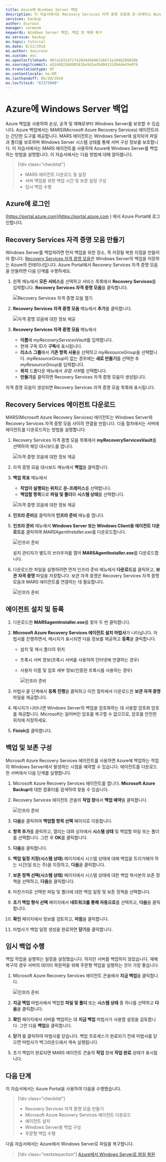 ```yaml
---
title: Azure에 Windows Server 백업
description: 이 자습서에서는 Recovery Services 자격 증명 모음에 온-프레미스 Windows Server를 백업하는 작업에 대해 자세히 설명합니다.
services: backup
author: dcurwin
manager: carmonm
keywords: Windows Server 백업; 백업 및 재해 복구
ms.service: backup
ms.topic: tutorial
ms.date: 8/22/2018
ms.author: dacurwin
ms.custom: mvc
ms.openlocfilehash: 907a10314f27428d4d4b867abb71e2046208650b
ms.sourcegitcommit: a52d48238d00161be5d1ed5d04132db4de43e076
ms.translationtype: HT
ms.contentlocale: ko-KR
ms.lasthandoff: 06/20/2019
ms.locfileid: "67273949"
---
```

# <a name="back-up-windows-server-to-azure"></a>Azure에 Windows Server 백업


Azure 백업을 사용하여 손상, 공격 및 재해로부터 Windows Server를 보호할 수 있습니다. Azure 백업에서는 MARS(Microsoft Azure Recovery Services) 에이전트라는 간단한 도구를 제공합니다. MARS 에이전트는 Windows Server에 설치되어 파일과 폴더를 보호하며 Windows Server 시스템 상태를 통해 서버 구성 정보를 보호합니다. 이 자습서에서는 MARS 에이전트를 사용하여 Azure에 Windows Server를 백업하는 방법을 설명합니다. 이 자습서에서는 다음 방법에 대해 알아봅니다. 


> [!div class="checklist"]
> * MARS 에이전트 다운로드 및 설정
> * 서버 백업을 위한 백업 시간 및 보존 일정 구성
> * 임시 백업 수행


## <a name="sign-in-to-azure"></a>Azure에 로그인

[https://portal.azure.com](https://portal.azure.com ) 에서 Azure Portal에 로그인합니다.

## <a name="create-a-recovery-services-vault"></a>Recovery Services 자격 증명 모음 만들기

Windows Server를 백업하려면 먼저 백업을 위한 장소, 즉 저장될 복원 지점을 만들어야 합니다. [Recovery Services 자격 증명 모음](backup-azure-recovery-services-vault-overview.md)은 Windows Server의 백업을 저장하는 Azure의 컨테이너입니다. Azure Portal에서 Recovery Services 자격 증명 모음을 만들려면 다음 단계를 수행하세요. 

1. 왼쪽 메뉴에서 **모든 서비스**를 선택하고 서비스 목록에서 **Recovery Services**를 입력합니다. **Recovery Services 자격 증명 모음**을 클릭합니다.

   ![Recovery Services 자격 증명 모음 열기](./media/tutorial-backup-windows-server-to-azure/full-browser-open-rs-vault_2.png)

2. **Recovery Services 자격 증명 모음** 메뉴에서 **추가**를 클릭합니다.

   ![자격 증명 모음에 대한 정보 제공](./media/tutorial-backup-windows-server-to-azure/provide-vault-detail-2.png)

3. **Recovery Services 자격 증명 모음** 메뉴에서

    - **이름**에 *myRecoveryServicesVault*를 입력합니다.
    - 현재 구독 ID가 **구독**에 표시됩니다.
    - **리소스 그룹**에서 **기존 항목 사용**을 선택하고 *myResourceGroup*을 선택합니다. *myResourceGroup*이 없는 경우에는 **새로 만들기**를 선택한 후 *myResourceGroup*을 입력합니다. 
    - **위치** 드롭다운 메뉴에서 *유럽 서부*를 선택합니다.
    - **만들기**를 클릭하면 Recovery Services 자격 증명 모음이 생성됩니다.
 
자격 증명 모음이 생성되면 Recovery Services 자격 증명 모음 목록에 표시됩니다.

## <a name="download-recovery-services-agent"></a>Recovery Services 에이전트 다운로드

MARS(Microsoft Azure Recovery Services) 에이전트는 Windows Server와 Recovery Services 자격 증명 모음 사이의 연결을 만듭니다. 다음 절차에서는 서버에 에이전트를 다운로드하는 방법을 설명합니다.

1. Recovery Services 자격 증명 모음 목록에서 **myRecoveryServicesVault**를 선택하여 해당 대시보드를 엽니다.

   ![자격 증명 모음에 대한 정보 제공](./media/tutorial-backup-windows-server-to-azure/open-vault-from-list.png)

2. 자격 증명 모음 대시보드 메뉴에서 **백업**을 클릭합니다.

3. **백업 목표** 메뉴에서

   * **작업이 실행되는 위치**로 **온-프레미스**를 선택합니다. 
   * **백업할 항목**으로 **파일 및 폴더**와 **시스템 상태**를 선택합니다.

   ![자격 증명 모음에 대한 정보 제공](./media/tutorial-backup-windows-server-to-azure/backup-goal.png)

4. **인프라 준비**를 클릭하여 **인프라 준비** 메뉴를 엽니다.

5. **인프라 준비** 메뉴에서 **Windows Server 또는 Windows Client용 에이전트 다운로드**를 클릭하여 *MARSAgentInstaller.exe*를 다운로드합니다. 

    ![인프라 준비](./media/tutorial-backup-windows-server-to-azure/prepare-infrastructure.png)

    설치 관리자가 별도의 브라우저를 열어 **MARSAgentInstaller.exe**를 다운로드합니다.
 
6. 다운로드한 파일을 실행하려면 먼저 인프라 준비 메뉴에서 **다운로드**를 클릭하고, **보관 자격 증명** 파일을 저장합니다. 보관 자격 증명은 Recovery Services 자격 증명 모음과 MARS 에이전트를 연결하는 데 필요합니다.

    ![인프라 준비](./media/tutorial-backup-windows-server-to-azure/download-vault-credentials.png)
 
## <a name="install-and-register-the-agent"></a>에이전트 설치 및 등록

1. 다운로드한 **MARSagentinstaller.exe**를 찾아 두 번 클릭합니다.
2. **Microsoft Azure Recovery Services 에이전트 설치 마법사**가 나타납니다. 마법사를 진행하면서, 메시지가 표시되면 다음 정보를 제공하고 **등록**을 클릭합니다.
   - 설치 및 캐시 폴더의 위치
   - 프록시 서버 정보(프록시 서버를 사용하여 인터넷에 연결하는 경우)
   - 사용자 이름 및 암호 세부 정보(인증된 프록시를 사용하는 경우)

     ![인프라 준비](./media/tutorial-backup-windows-server-to-azure/mars-installer.png) 

3. 마법사 끝 단계에서 **등록 진행**을 클릭하고 이전 절차에서 다운로드한 **보관 자격 증명** 파일을 제공합니다.
 
4. 메시지가 나타나면 Windows Server의 백업을 암호화하는 데 사용할 암호화 암호를 제공합니다. Microsoft는 잃어버린 암호를 복구할 수 없으므로, 암호를 안전한 위치에 저장하세요.

5. **Finish**를 클릭합니다. 

## <a name="configure-backup-and-retention"></a>백업 및 보존 구성

Microsoft Azure Recovery Services 에이전트를 사용하면 Azure에 백업하는 작업이 Windows Server에서 발생하는 시점을 예약할 수 있습니다. 에이전트를 다운로드한 서버에서 다음 단계를 실행합니다.

1. Microsoft Azure Recovery Services 에이전트를 엽니다. **Microsoft Azure Backup**에 대한 컴퓨터를 검색하여 찾을 수 있습니다.

2.  Recovery Services 에이전트 콘솔의 **작업 창**에서 **백업 예약**을 클릭합니다.

    ![인프라 준비](./media/tutorial-backup-windows-server-to-azure/mars-schedule-backup.png)

3. **다음**을 클릭하여 **백업할 항목 선택** 페이지로 이동합니다.

4. **항목 추가**를 클릭하고, 열리는 대화 상자에서 **시스템 상태** 및 백업할 파일 또는 폴더를 선택합니다. 그런 후 **OK**를 클릭합니다.

5. **다음**을 클릭합니다.

6. **백업 일정 지정(시스템 상태)** 페이지에서 시스템 상태에 대해 백업을 트리거해야 하는 시간(일 또는 주)을 지정하고, **다음**을 클릭합니다.

7. **보존 정책 선택(시스템 상태)** 페이지에서 시스템 상태에 대한 백업 복사본의 보존 정책을 선택하고, **다음**을 클릭합니다.

8. 마찬가지로 선택한 파일 및 폴더에 대한 백업 일정 및 보존 정책을 선택합니다. 

9. **초기 백업 형식 선택** 페이지에서 **네트워크를 통해 자동으로**를 선택하고, **다음**을 클릭합니다.

10. **확인** 페이지에서 정보를 검토하고, **마침**을 클릭합니다.

11. 마법사가 백업 일정 생성을 완료하면 **닫기**를 클릭합니다.

## <a name="perform-an-ad-hoc-back-up"></a>임시 백업 수행

백업 작업을 실행하는 일정을 설정했습니다. 하지만 서버를 백업하지 않았습니다. 재해 복구의 경우 서버의 데이터 복원력을 위해 주문형 백업을 실행하는 것이 가장 좋습니다.

1.  Microsoft Azure Recovery Services 에이전트 콘솔에서 **지금 백업**을 클릭합니다.

    ![인프라 준비](./media/tutorial-backup-windows-server-to-azure/backup-now.png)

2.  **지금 백업** 마법사에서 백업할 **파일 및 폴더** 또는 **시스템 상태** 중 하나를 선택하고 **다음**을 클릭합니다. 
3. **확인** 페이지에서 서버를 백업하는 데 **지금 백업** 마법사가 사용할 설정을 검토합니다. 그런 다음 **백업**을 클릭합니다.
4.  **닫기** 를 클릭하여 마법사를 닫습니다. 백업 프로세스가 완료되기 전에 마법사를 닫으면 마법사가 백그라운드에서 계속 실행됩니다.
4.  초기 백업이 완료되면 MARS 에이전트 콘솔의 **작업** 창에 **작업 완료** 상태가 표시됩니다.


## <a name="next-steps"></a>다음 단계

이 자습서에서는 Azure Portal을 사용하여 다음을 수행했습니다. 
 
> [!div class="checklist"] 
> * Recovery Services 자격 증명 모음 만들기 
> * Microsoft Azure Recovery Services 에이전트 다운로드 
> * 에이전트 설치 
> * Windows Server용 백업 구성 
> * 주문형 백업 수행 

다음 자습서에서는 Azure에서 Windows Server로 파일을 복구합니다.

> [!div class="nextstepaction"] 
> [Azure에서 Windows Server로 파일 복원](./tutorial-backup-restore-files-windows-server.md) 

